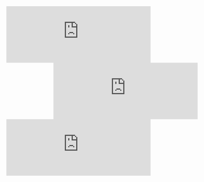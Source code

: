 <iframe src="https://docs.google.com/presentation/d/e/2PACX-1vSOgTZOwxOX5hwJqioF1R5pVxpIef1hwL4H4LZsVWuv0Bi2sioLmIuULD5m_RbPSA/embed?start=true&loop=true&delayms=3000" frameborder="0" width="380" height="149" align="left"></iframe>
<iframe src="https://docs.google.com/presentation/d/e/2PACX-1vQ_jsBMSc7GmR7O0jWRKZRenM0N1OhTOQpxBm_kuigQqSm6GcEqjK-8kYsZmDCz-Q/embed?start=true&loop=true&delayms=3000" frameborder="0" width="380" height="149" align="right"></iframe>
<iframe src="https://docs.google.com/presentation/d/e/2PACX-1vRPw8MesA8CvUwIRpfni51JHWLz2SFBr2vgn1T9g3j1676q5uaYRQh1Clew-LGnlg/embed?start=true&loop=true&delayms=3000" frameborder="0" width="380" height="149" allowfullscreen="true" mozallowfullscreen="true" webkitallowfullscreen="true" align="center"></iframe>
                